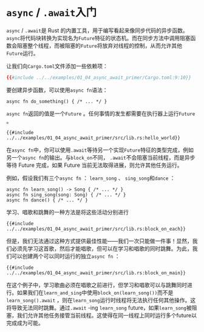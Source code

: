 # `async` / `.await`入门

`async` / `.await`是 Rust 的内置工具，用于编写看起来像同步代码的异步函数。 `async`将代码块转换为实现名为`Future`特征的状态机。而在同步方法中调用阻塞函数会阻塞整个线程，而被阻塞的`Future`将放弃对线程的控制，从而允许其他`Future`运行。

让我们向`Cargo.toml`文件添加一些依赖项：

```toml
{{#include ../../examples/01_04_async_await_primer/Cargo.toml:9:10}}
```

要创建异步函数，可以使用`async fn`语法：

```rust,edition2018
async fn do_something() { /* ... */ }
```

`async fn`返回的值是一个`Future` 。任何事情的发生都需要在执行器上运行`Future` 。

```rust,edition2018
{{#include ../../examples/01_04_async_await_primer/src/lib.rs:hello_world}}
```

在`async fn`中，你可以使用`.await`等待另一个实现`Future`特征的类型完成，例如另一个`async fn`的输出。与`block_on`不同， `.await`不会阻塞当前线程，而是异步等待 Future 完成，如果 Future 当前无法取得进展，则允许其他任务运行。

例如，假设我们有三个`async fn` ： `learn_song` 、 `sing_song`和`dance` ：

```rust,ignore
async fn learn_song() -> Song { /* ... */ }
async fn sing_song(song: Song) { /* ... */ }
async fn dance() { /* ... */ }
```

学习、唱歌和跳舞的一种方法是将这些活动分别进行

```rust,ignore
{{#include ../../examples/01_04_async_await_primer/src/lib.rs:block_on_each}}
```

但是，我们无法通过这种方式提供最佳性能——我们一次只能做一件事！显然，我们必须先学习这首歌，然后才能唱歌，但可以在学习和唱歌的同时跳舞。为此，我们可以创建两个可以同时运行的独立`async fn` ：

```rust,ignore
{{#include ../../examples/01_04_async_await_primer/src/lib.rs:block_on_main}}
```

在这个例子中，学习歌曲必须在唱歌之前进行，但学习和唱歌可以与跳舞同时进行。如果我们在`learn_and_sing`中使用`block_on(learn_song())`而不是`learn_song().await` ，则在`learn_song`运行时线程将无法执行任何其他操作。这将导致无法同时跳舞。通过`.await` -ing `learn_song` future，如果`learn_song`被阻塞，我们允许其他任务接管当前线程。这使得在同一线程上同时运行多个future以完成成为可能。
